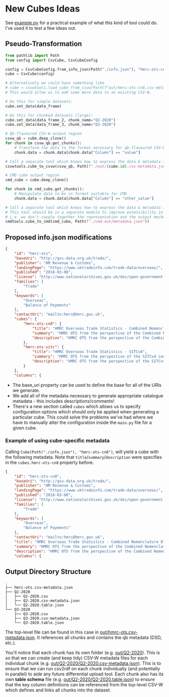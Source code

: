 # New Cubes Ideas

See [example.py](./example.py) for a practical example of what this kind of tool could do. I've used it to test a few ideas out.

## Pseudo-Transformation

```python
from pathlib import Path
from config import CsvCube, CsvCubeConfig

config = CsvCubeConfig.from_info_json(Path("./info.json"), "hmrc-ots-cn8")
cube = CsvCube(config)

# Alternatively we could have something like
# cube = csvwtools.load_cube_from_csvw(Path(f"out/hmrc-ots-cn8.csv-metadata.json"))
# This would allow us to add some more data to an existing CSV-W.

# Do this for simple datasets:
cube.set_data(data_frame)

# Do this for chunked datasets (large):
cube.set_data(data_frame_2, chunk_name="Q2-2020")
cube.set_data(data_frame_3, chunk_name="Q3-2020")

# Qb-flavoured CSV-W output region
csvw_qb = cube.deep_clone()
for chunk in csvw_qb.get_chunks():
    # Transform the data to the format necessary for qb-flavoured CSV-W output
    chunk.data = chunk.data[chunk.data["Column"] == "value"]

# Call a separate tool which knows how to express the data & metadata in the CSV-W format
csvwtools.cube_to_csvw(csvw_qb, Path(f"./out/{cube.id}.csv-metadata.json"), include_dsd=False)

# CMD cube output region
cmd_cube = cube.deep_clone()

for chunk in cmd_cube.get_chunks():
    # Manipulate data to be in format suitable for CMD
    chunk.data = chunk.data[chunk.data["Column"] == "other_value"]

# Call a separate tool which knows how to express the data & metadata in the CMD format
# This tool should be in a separate module to improve extensibility in the future if other output formats become necessary.
# i.e. we don't couple together the representation and the output mechanism - CsvCube is agnostic to how it is output.
cmdtools.cube_to_cmd(cmd_cube, Path(f"./cmd-out/metadata.json"))
```

## Proposed info.json modifications

```json
{
    "id": "hmrc-ots",
    "baseUri": "http://gss-data.org.uk/trade/",
    "publisher": "HM Revenue & Customs",
    "landingPage": "https://www.uktradeinfo.com/trade-data/overseas/",
    "published": "2018-03-08",
    "license": "http://www.nationalarchives.gov.uk/doc/open-government-licence/version/3/",
    "families": [
        "Trade"
    ],
    "keywords": [
        "Overseas",
        "Balance of Payments"
    ],
    "contactUri": "mailto:hmrc@hmrc.gov.uk",
    "cubes": {
        "hmrc-ots-cn8": {
            "title": "HMRC Overseas Trade Statistics - Combined Nomenclature 8",
            "summary": "HMRC OTS from the perspective of the Combined Nomenclature 8 codelist.",
            "description": "HMRC OTS from the perspective of the Combined Nomenclature 8 codelist... more information here."
        },
        "hmrc-ots-sitc": {
            "title": "HMRC Overseas Trade Statistics - SITCv4",
            "summary": "HMRC OTS from the perspective of the SITCv4 codelist.",
            "description": "HMRC OTS from the perspective of the SITCv4 codelist... more information here."
        }
    },
    "columns": {
```

* The base_uri property can be used to define the base for all of the URIs we generate. 
* We add all of the metadata necessary to generate appropriate catalogue metadata - this includes descriptions/comments!
* There's a new section called `cubes` which allows us to specify configuration options which should only be applied when generating a particular cube. This could solve the problems we've had where we have to manually alter the configuration inside the `main.py` file for a given cube. 

### Example of using cube-specific metadata

Calling `Cube(Path("./info.json"), "hmrc-ots-cn8")`, will yield a cube with the following metadata. Note that `title`/`summary`/`description` were specifies in the `cubes.hmrc-ots-cn8` property before.

```json
{
    "id": "hmrc-ots-cn8",
    "baseUri": "http://gss-data.org.uk/trade/",
    "publisher": "HM Revenue & Customs",
    "landingPage": "https://www.uktradeinfo.com/trade-data/overseas/",
    "published": "2018-03-08",
    "license": "http://www.nationalarchives.gov.uk/doc/open-government-licence/version/3/",
    "families": [
        "Trade"
    ],
    "keywords": [
        "Overseas",
        "Balance of Payments"
    ],
    "contactUri": "mailto:hmrc@hmrc.gov.uk",
    "title": "HMRC Overseas Trade Statistics - Combined Nomenclature 8",
    "summary": "HMRC OTS from the perspective of the Combined Nomenclature 8 codelist.",
    "description": "HMRC OTS from the perspective of the Combined Nomenclature 8 codelist... more information here.",
    "columns": {
```

## Output Directory Structure
```
.
├── hmrc-ots.csv-metadata.json
├── Q2-2020
│   ├── Q2-2020.csv
│   ├── Q2-2020.csv-metadata.json
│   └── Q2-2020.table.json
└── Q3-2020
    ├── Q3-2020.csv
    ├── Q3-2020.csv-metadata.json
    └── Q3-2020.table.json
```
The top-level file can be found in this case in [out/hmrc-ots.csv-metadata.json](out/hmrc-ots.csv-metadata.json). It references all chunks and contains the qb metadata (DSD, etc.). 

You'll notice that each chunk has its own folder (e.g. [out/Q2-2020](./out/Q2-2020)). This is so that we can create (and keep tidy) CSV-W metadata files for each individual chunk (e.g. [out/Q2-2020/Q2-2020.csv-metadata.json](./out/Q2-2020/Q2-2020.csv-metadata.json)). This is to ensure that we can run csv2rdf on each chunk individually (and potentially in parallel) to aide any future differential upload tool. Each chunk also has its own **table schema** file (e.g. [out/Q2-2020/Q2-2020.table.json](./out/Q2-2020/Q2-2020.table.json)) to ensure that the key column definitions can be referenced from the top-level CSV-W which defines and links all chunks into the dataset.

